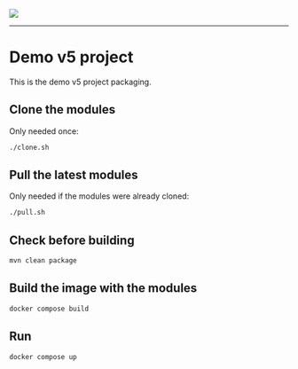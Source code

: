 <!--
 ___ _            _ _    _ _    __
/ __(_)_ __  _ __| (_)__(_) |_ /_/
\__ \ | '  \| '_ \ | / _| |  _/ -_)
|___/_|_|_|_| .__/_|_\__|_|\__\___|
            |_|
-->
![](https://docs.simplicite.io//logos/logo250.png)
* * *

Demo v5 project
===============

This is the demo v5 project packaging.

Clone the modules
-----------------

Only needed once:

```bash
./clone.sh
```

Pull the latest modules
-----------------------

Only needed if the modules were already cloned:

```bash
./pull.sh
```

Check before building
---------------------

```bash
mvn clean package
```

Build the image with the modules
--------------------------------

```bash
docker compose build
```

Run
---

```bash
docker compose up
```
